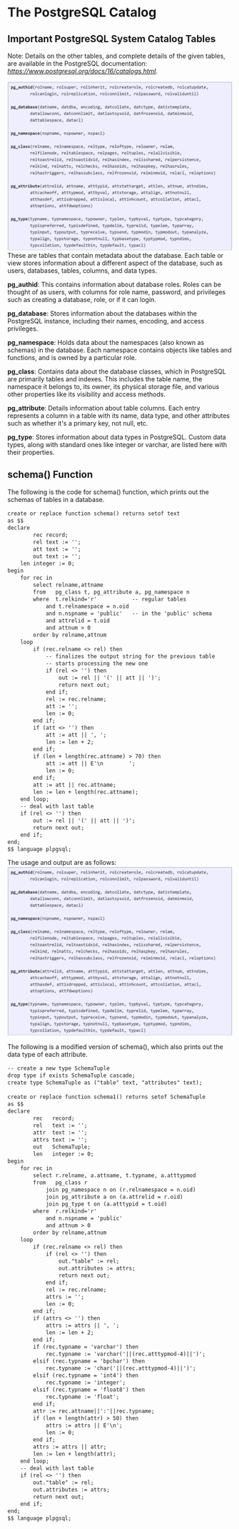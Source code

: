 # The PostgreSQL Catalog
## Important PostgreSQL System Catalog Tables
Note: Details on the other tables, and complete details of the given tables, are available in the PostgreSQL documentation: *https://www.postgresql.org/docs/16/catalogs.html*.

![](https://github.com/MinhoWei/database-systems/blob/main/catalog1.png)
These are tables that contain metadata about the database. Each table or view stores information about a different aspect of the database, such as users, databases, tables, columns, and data types.

**pg_authid**: This contains information about database roles. Roles can be thought of as users, with columns for role name, password, and privileges such as creating a database, role, or if it can login.

**pg_database**: Stores information about the databases within the PostgreSQL instance, including their names, encoding, and access privileges.

**pg_namespace**: Holds data about the namespaces (also known as schemas) in the database. Each namespace contains objects like tables and functions, and is owned by a particular role.

**pg_class**: Contains data about the database classes, which in PostgreSQL are primarily tables and indexes. This includes the table name, the namespace it belongs to, its owner, its physical storage file, and various other properties like its visibility and access methods.

**pg_attribute**: Details information about table columns. Each entry represents a column in a table with its name, data type, and other attributes such as whether it's a primary key, not null, etc.

**pg_type**: Stores information about data types in PostgreSQL. Custom data types, along with standard ones like integer or varchar, are listed here with their properties.

## schema() Function
The following is the code for schema() function, which prints out the schemas of tables in a database.
```
create or replace function schema() returns setof text
as $$
declare
        rec record;
        rel text := '';
        att text := '';
        out text := '';
	len integer := 0;
begin
	for rec in
		select relname,attname
		from   pg_class t, pg_attribute a, pg_namespace n
		where  t.relkind='r'           -- regular tables
			and t.relnamespace = n.oid
			and n.nspname = 'public'   -- in the 'public' schema
			and attrelid = t.oid
			and attnum > 0
		order by relname,attnum
	loop
		if (rec.relname <> rel) then
		    -- finalizes the output string for the previous table
			-- starts processing the new one
			if (rel <> '') then
				out := rel || '(' || att || ')';
				return next out;
			end if;
			rel := rec.relname;
			att := '';
			len := 0;
		end if;
		if (att <> '') then
			att := att || ', ';
			len := len + 2;
		end if;
		if (len + length(rec.attname) > 70) then
			att := att || E'\n        ';
			len := 0;
		end if;
		att := att || rec.attname;
		len := len + length(rec.attname);
	end loop;
	-- deal with last table
	if (rel <> '') then
		out := rel || '(' || att || ')';
		return next out;
	end if;
end;
$$ language plpgsql;
```
The usage and output are as follows:
![](https://github.com/MinhoWei/database-systems/blob/main/catalog1.png)

The following is a modified version of schema(), which also prints out the data type of each attribute.
```
-- create a new type SchemaTuple
drop type if exists SchemaTuple cascade;
create type SchemaTuple as ("table" text, "attributes" text);

create or replace function schema1() returns setof SchemaTuple
as $$
declare
        rec   record;
        rel   text := '';
	    attr  text := '';
        attrs text := '';
        out   SchemaTuple;
	    len   integer := 0;
begin
	for rec in
		select r.relname, a.attname, t.typname, a.atttypmod
		from   pg_class r
			join pg_namespace n on (r.relnamespace = n.oid)
			join pg_attribute a on (a.attrelid = r.oid)
			join pg_type t on (a.atttypid = t.oid)
		where  r.relkind='r'
			and n.nspname = 'public'
			and attnum > 0
		order by relname,attnum
	loop
		if (rec.relname <> rel) then
			if (rel <> '') then
				out."table" := rel;
				out.attributes := attrs;
				return next out;
			end if;
			rel := rec.relname;
			attrs := '';
			len := 0;
		end if;
		if (attrs <> '') then
			attrs := attrs || ', ';
			len := len + 2;
		end if;
		if (rec.typname = 'varchar') then
			rec.typname := 'varchar('||(rec.atttypmod-4)||')';
		elsif (rec.typname = 'bpchar') then
			rec.typname := 'char('||(rec.atttypmod-4)||')';
		elsif (rec.typname = 'int4') then
			rec.typname := 'integer';
		elsif (rec.typname = 'float8') then
			rec.typname := 'float';
		end if;
		attr := rec.attname||':'||rec.typname;
		if (len + length(attr) > 50) then
			attrs := attrs || E'\n';
			len := 0;
		end if;
		attrs := attrs || attr;
		len := len + length(attr);
	end loop;
	-- deal with last table
	if (rel <> '') then
		out."table" := rel;
		out.attributes := attrs;
		return next out;
	end if;
end;
$$ language plpgsql;
```
